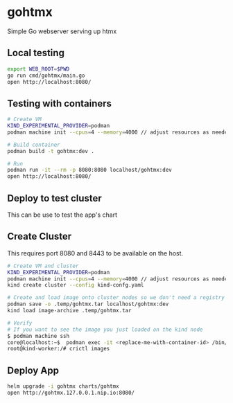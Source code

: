 # gohtmx

Simple Go webserver serving up htmx

## Local testing

```sh
export WEB_ROOT=$PWD
go run cmd/gohtmx/main.go
open http://localhost:8080/
```

## Testing with containers

```sh
# Create VM
KIND_EXPERIMENTAL_PROVIDER=podman
podman machine init --cpus=4 --memory=4000 // adjust resources as needed

# Build container
podman build -t gohtmx:dev .

# Run
podman run -it --rm -p 8080:8080 localhost/gohtmx:dev 
open http://localhost:8080/
```

## Deploy to test cluster

This can be use to test the app's chart

## Create Cluster

This requires port 8080 and 8443 to be available on the host.

```sh
# Create VM and cluster
KIND_EXPERIMENTAL_PROVIDER=podman
podman machine init --cpus=4 --memory=4000 // adjust resources as needed
kind create cluster --config kind-confg.yaml

# Create and load image onto cluster nodes so we don't need a registry
podman save -o .temp/gohtmx.tar localhost/gohtmx:dev
kind load image-archive .temp/gohtmx.tar 

# Verify
# If you want to see the image you just loaded on the kind node
$ podman machine ssh
core@localhost:~$  podman exec -it <replace-me-with-container-id> /bin/bash
root@kind-worker:/# crictl images  
```

## Deploy App

```sh
helm upgrade -i gohtmx charts/gohtmx
open http://gohtmx.127.0.0.1.nip.io:8080/
```
